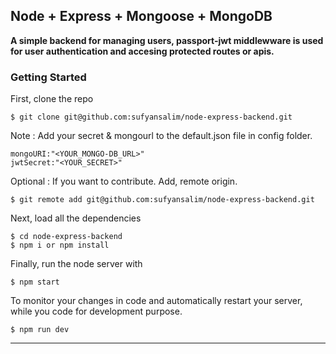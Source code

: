 ## Node + Express + Mongoose + MongoDB

__A simple backend for managing users, passport-jwt middlewware is used for user authentication and accesing protected routes or apis.__


### Getting Started

First, clone the repo
```
$ git clone git@github.com:sufyansalim/node-express-backend.git
```
Note : Add your secret & mongourl to the default.json file in config folder.

```
mongoURI:"<YOUR_MONGO-DB_URL>"
jwtSecret:"<YOUR_SECRET>"
```
Optional : If you want to contribute. Add, remote origin.

```
$ git remote add git@github.com:sufyansalim/node-express-backend.git
```
Next, load all the dependencies  

```
$ cd node-express-backend
$ npm i or npm install
``` 
Finally, run the node server with

```
$ npm start
```
To monitor your changes in code and automatically restart your server, while you code for development purpose.

```
$ npm run dev
```
 ***

